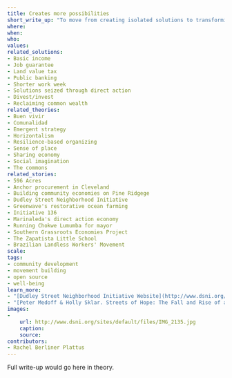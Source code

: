 ```yaml
---
title: Creates more possibilities
short_write_up: "To move from creating isolated solutions to transforming entire systems, we must build our solutions with an eye toward cultivating interdependence, embracing emergence, and creating possibilities for open sourcing, replication and scale. Our best solutions are those that dismantle the forces that hold us back, while constructing new ways of being in the world together. As adrienne maree brown writes, “We want to take actions that give us more options, give us more time, more resources, more life.” Solutions become transformational on a broad scale when they adapt to the times in imaginative ways, when they support thriving ecosystems of solutions by intentionally making use of the products of other revolutionary ideas that surround them, and when they change the conditions of their environment to make space for more solutions to take root."
where: 
when:  
who: 
values:
related_solutions:
- Basic income
- Job guarantee
- Land value tax
- Public banking
- Shorter work week
- Solutions seized through direct action
- Divest/invest
- Reclaiming common wealth
related_theories:
- Buen vivir
- Comunalidad
- Emergent strategy
- Horizontalism
- Resilience-based organizing
- Sense of place
- Sharing economy
- Social imagination
- The commons
related_stories:
- 596 Acres
- Anchor procurement in Cleveland
- Building community economies on Pine Ridgege
- Dudley Street Neighborhood Initiative
- Greenwave's restorative ocean farming
- Initiative 136
- Marinaleda's direct action economy
- Running Chokwe Lumumba for mayor
- Southern Grassroots Economies Project
- The Zapatista Little School
- Brazilian Landless Workers' Movement
scale:
tags:
- community development
- movement building
- open source
- well-being
learn_more:
- "[Dudley Street Neighborhood Initiative Website](http://www.dsni.org/)"
- "[Peter Medoff & Holly Sklar. Streets of Hope: The Fall and Rise of an Urban Neighborhood. South End Press, 1994.](http://www.southendpress.org/2004/items/StreetsHope)"
images:
-
    url: http://www.dsni.org/sites/default/files/IMG_2135.jpg
    caption:
    source:
contributors:
- Rachel Berliner Plattus
---
```

Full write-up would go here in theory.
